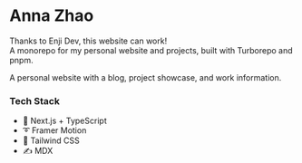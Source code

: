 <div>
  <h1>
    Anna Zhao
  </h1>
</div>
    Thanks to Enji Dev, this website can work!
    <br/>
A monorepo for my personal website and projects, built with Turborepo and pnpm.

A personal website with a blog, project showcase, and work information.



### Tech Stack

- 🚀 Next.js + TypeScript
- ➰ Framer Motion
- 🍃 Tailwind CSS
- ✍ MDX
